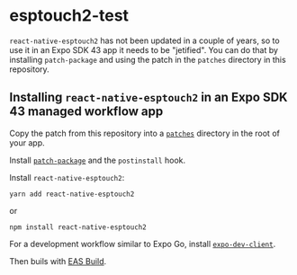 # esptouch2-test

`react-native-esptouch2` has not been updated in a couple of years, so
to use it in an Expo SDK 43 app it needs to be "jetified". You can do
that by installing `patch-package` and using the patch in the `patches`
directory in this repository.

## Installing `react-native-esptouch2` in an Expo SDK 43 managed workflow app

Copy the patch from this repository into a
[`patches`](https://github.com/wodin/esptouch2-test/tree/main/patches)
directory in the root of your app.

Install
[`patch-package`](https://github.com/ds300/patch-package/blob/master/README.md)
and the `postinstall` hook.

Install `react-native-esptouch2`:

```
yarn add react-native-esptouch2
```

or

```
npm install react-native-esptouch2
```

For a development workflow similar to Expo Go, install
[`expo-dev-client`](https://docs.expo.dev/clients/introduction/).

Then buils with [EAS Build](https://docs.expo.dev/build/introduction/).
